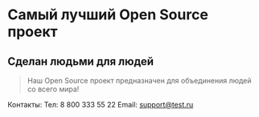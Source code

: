 # Самый лучший Open Source проект

## Сделан людьми для людей

> Наш Open Source проект предназначен для объединения людей со всего мира!
 
Контакты:
Тел: 8 800 333 55 22
Email: support@test.ru
